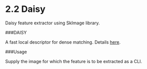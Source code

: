 # 2.2 Daisy
Daisy feature extractor using SkImage library.

###DAISY

A fast local descriptor for dense matching. Details [here](http://cvlab.epfl.ch/software/daisy).

###Usage

Supply the image for which the feature is to be extracted as a CLI.
